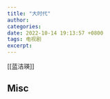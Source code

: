 ```yaml
---
title: "大时代"
author: 
categories: 
date: 2022-10-14 19:13:57 +0800
tags: 电视剧
excerpt: 
---
```



[[蓝洁瑛]]








## Misc



